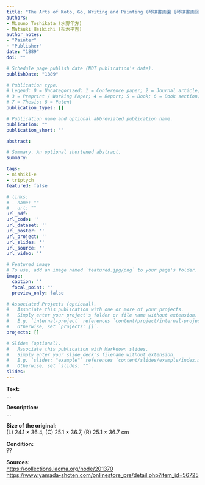 ```yaml
---
title: "The Arts of Koto, Go, Writing and Painting (琴棋書画園 [琴棋書画図])"
authors:
- Mizuno Toshikata (水野年方)
- Matsuki Heikichi (松木平吉)
author_notes:
- "Painter"
- "Publisher"
date: "1889"
doi: ""

# Schedule page publish date (NOT publication's date).
publishDate: "1889"

# Publication type.
# Legend: 0 = Uncategorized; 1 = Conference paper; 2 = Journal article;
# 3 = Preprint / Working Paper; 4 = Report; 5 = Book; 6 = Book section;
# 7 = Thesis; 8 = Patent
publication_types: []

# Publication name and optional abbreviated publication name.
publication: ""
publication_short: ""

abstract:

# Summary. An optional shortened abstract.
summary:

tags:
- nishiki-e
- triptych
featured: false

# links:
# - name: ""
#   url: ""
url_pdf:
url_code: ''
url_dataset: ''
url_poster: ''
url_project: ''
url_slides: ''
url_source: ''
url_video: ''

# Featured image
# To use, add an image named `featured.jpg/png` to your page's folder.
image:
  caption: ''
  focal_point: ""
  preview_only: false

# Associated Projects (optional).
#   Associate this publication with one or more of your projects.
#   Simply enter your project's folder or file name without extension.
#   E.g. `internal-project` references `content/project/internal-project/index.md`.
#   Otherwise, set `projects: []`.
projects: []

# Slides (optional).
#   Associate this publication with Markdown slides.
#   Simply enter your slide deck's filename without extension.
#   E.g. `slides: "example"` references `content/slides/example/index.md`.
#   Otherwise, set `slides: ""`.
slides:
---
```


<b>Text:</b><br />
...

<b>Description:</b><br />
...

<b>Size of the original:</b><br />
(L) 24.1 × 36.4, (C) 25.1 × 36.7, (R) 25.1 × 36.7 cm

<b>Condition:</b><br />
??

<b>Sources:</b><br />
https://collections.lacma.org/node/201370<br />
https://www.yamada-shoten.com/onlinestore_pre/detail.php?item_id=56725
